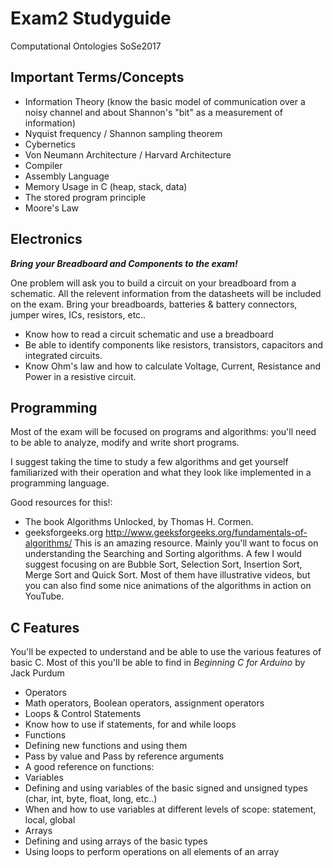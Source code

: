 # Exam2 Studyguide
Computational Ontologies SoSe2017

## Important Terms/Concepts
* Information Theory (know the basic model of communication over a noisy channel and about Shannon's "bit" as a measurement of information)
* Nyquist frequency / Shannon sampling theorem
* Cybernetics
* Von Neumann Architecture / Harvard Architecture
* Compiler
* Assembly Language
* Memory Usage in C (heap, stack, data)
* The stored program principle
* Moore's Law

## Electronics
*__Bring your Breadboard and Components to the exam!__*

One problem will ask you to build a circuit on your breadboard from a schematic. All the relevent information from the datasheets will be included on the exam. Bring your breadboards, batteries & battery connectors, jumper wires, ICs, resistors, etc..

* Know how to read a circuit schematic and use a breadboard
* Be able to identify components like resistors, transistors, capacitors and integrated circuits.
* Know Ohm's law and how to calculate Voltage, Current, Resistance and Power in a resistive circuit.

## Programming
Most of the exam will be focused on programs and algorithms: you'll need to be able to analyze, modify and write short programs.

I suggest taking the time to study a few algorithms and get yourself familiarized with their operation and what they look like implemented in a programming language.

Good resources for this!:
* The book Algorithms Unlocked, by Thomas H. Cormen.
* geeksforgeeks.org
http://www.geeksforgeeks.org/fundamentals-of-algorithms/
This is an amazing resource. Mainly you'll want to focus on understanding the Searching and Sorting algorithms. A few I would suggest focusing on are Bubble Sort, Selection Sort, Insertion Sort, Merge Sort and Quick Sort. Most of them have illustrative videos, but you can also find some nice animations of the algorithms in action on YouTube.

## C Features
You'll be expected to understand and be able to use the various features of basic C. Most of this you'll be able to find in _Beginning C for Arduino_ by Jack Purdum
* Operators
 * Math operators, Boolean operators, assignment operators
* Loops & Control Statements
 * Know how to use if statements, for and while loops
* Functions
 * Defining new functions and using them
 * Pass by value and Pass by reference arguments
 * A good reference on functions:
* Variables
 * Defining and using variables of the basic signed and unsigned types (char, int, byte, float, long, etc..)
 * When and how to use variables at different levels of scope: statement, local, global
* Arrays
 * Defining and using arrays of the basic types
 * Using loops to perform operations on all elements of an array

